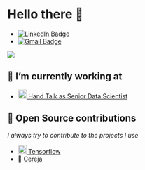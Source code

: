 # Hello there 👋

- [![LinkedIn Badge](https://img.shields.io/badge/-Ailton%20Felix-blue?style=flat-square&logo=Linkedin&logoColor=white&link=https://www.linkedin.com/in/ailton-felix-84810b116/)](https://www.linkedin.com/in/ailton-felix-84810b116/)
- [![Gmail Badge](https://img.shields.io/badge/-afdlf2@gmail.com-c14438?style=flat-square&logo=Gmail&logoColor=white&link=mailto:afdlf2@gmail.com)](mailto:afdlf2@gmail.com)

<a href="https://github.com/anuraghazra/convoychat">
  <img align="center" src="https://github-readme-stats.vercel.app/api/top-langs/?username=ailton-felix&theme=merko&layout=compact" />
</a>

## 👷 I’m currently working at
  - <a style="max-width: 181px;" href="https://www.handtalk.me/br">
    <img class="avatar mr-1" alt="" height="20" width="20" src="https://avatars.githubusercontent.com/u/23121478?s=60&amp;v=4">
    Hand Talk as Senior Data Scientist 
    </a>
    
## 👯 Open Source contributions

*I always try to contribute to the projects I use*
- <a style="max-width: 181px;" href="https://github.com/tensorflow">
    <img class="avatar mr-1" alt="" height="20" width="20" src="https://avatars.githubusercontent.com/u/15658638?s=60&v=4">
    Tensorflow
    </a>
- 🍒 [Cereja](https://github.com/cereja-project/cereja)

<!--
**ailton-felix/ailton-felix** is a ✨ _special_ ✨ repository because its `README.md` (this file) appears on your GitHub profile.

Here are some ideas to get you started:

- 🔭 I’m currently working on ...
- 🌱 I’m currently learning ...
- 👯 I’m looking to collaborate on ...
- 🤔 I’m looking for help with ...
- 💬 Ask me about ...
- 📫 How to reach me: ...
- 😄 Pronouns: ...
- ⚡ Fun fact: ...
-->
